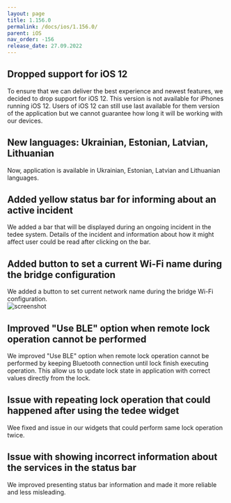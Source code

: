 ```yaml
---
layout: page
title: 1.156.0
permalink: /docs/ios/1.156.0/
parent: iOS
nav_order: -156
release_date: 27.09.2022
---
```


## Dropped support for iOS 12
To ensure that we can deliver the best experience and newest features, we decided to drop support for iOS 12. This version is not available for iPhones running iOS 12. Users of iOS 12 can still use last available for them version of the application but we cannot guarantee how long it will be working with our devices.

## New languages: Ukrainian, Estonian, Latvian, Lithuanian
Now, application is available in Ukrainian, Estonian, Latvian and Lithuanian languages.

## Added yellow status bar for informing about an active incident
We added a bar that will be displayed during an ongoing incident in the tedee system. Details of the incident and information about how it might affect user could be read after clicking on the bar.

## Added button to set a current Wi-Fi name during the bridge configuration
We added a button to set current network name during the bridge Wi-Fi configuration.\
![screenshot](/tedee-release-notes/docs/ios/assets/1.156.0-wifi.png)

## Improved "Use BLE" option when remote lock operation cannot be performed
We improved "Use BLE" option when remote lock operation cannot be performed by keeping Bluetooth connection until lock finish executing operation. This allow us to update lock state in application with correct values directly from the lock.

## Issue with repeating lock operation that could happened after using the tedee widget
Wee fixed and issue in our widgets that could perform same lock operation twice.

## Issue with showing incorrect information about the services in the status bar
We improved presenting status bar information and made it more reliable and less misleading.
